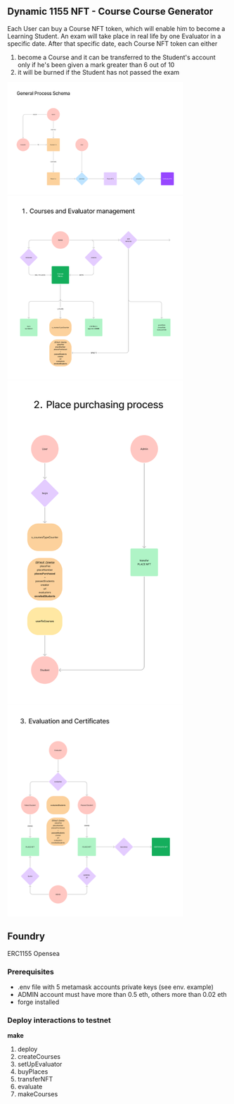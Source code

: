## Dynamic 1155 NFT - Course Course Generator

Each User can buy a Course NFT token, which will enable him to become a Learning Student.
An exam will take place in real life by one Evaluator in a specific date.
After that specific date, each Course NFT token can either

1. become a Course and it can be transferred to the Student's account only if he's been given a mark greater than 6 out of 10
2. it will be burned if the Student has not passed the exam

<img src="/img/general.png" alt="Timelapse 1" width="400">
<img src="/img/part_1.png" alt="Timelapse 2" width="400">
<img src="/img/part_2.png" alt="Timelapse 3" width="400">
<img src="/img/part_3.png" alt="Timelapse 4" width="400">

## Foundry

ERC1155
Opensea

### Prerequisites

- .env file with 5 metamask accounts private keys (see env. example)
- ADMIN account must have more than 0.5 eth, others more than 0.02 eth
- forge installed

### Deploy interactions to testnet

**make**

1. deploy
2. createCourses
3. setUpEvaluator
4. buyPlaces
5. transferNFT
6. evaluate
7. makeCourses
